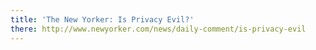 ```yaml
---
title: 'The New Yorker: Is Privacy Evil?'
there: http://www.newyorker.com/news/daily-comment/is-privacy-evil
---
```

